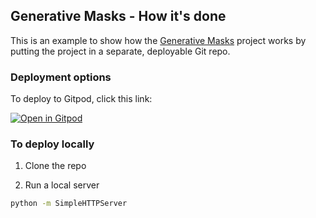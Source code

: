 ## Generative Masks - How it's done

This is an example to show how the [Generative Masks]() project works by putting the project in a separate, deployable Git repo.

### Deployment options

To deploy to Gitpod, click this link:

[![Open in Gitpod](https://gitpod.io/button/open-in-gitpod.svg)](https://gitpod.io/#github.com/dabit3/generative-art)

### To deploy locally

1. Clone the repo

2. Run a local server

```sh
python -m SimpleHTTPServer
```
